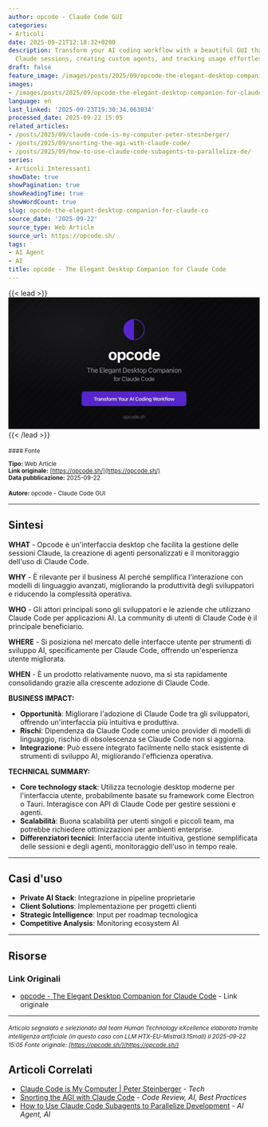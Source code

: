 ```yaml
---
author: opcode - Claude Code GUI
categories:
- Articoli
date: 2025-09-21T12:18:32+0200
description: Transform your AI coding workflow with a beautiful GUI that makes managing
  Claude sessions, creating custom agents, and tracking usage effortless.
draft: false
feature_image: /images/posts/2025/09/opcode-the-elegant-desktop-companion-for-claude-code-featured.webp
images:
- /images/posts/2025/09/opcode-the-elegant-desktop-companion-for-claude-code-featured.webp
language: en
last_linked: '2025-09-23T19:30:34.063034'
processed_date: 2025-09-22 15:05
related_articles:
- /posts/2025/09/claude-code-is-my-computer-peter-steinberger/
- /posts/2025/09/snorting-the-agi-with-claude-code/
- /posts/2025/09/how-to-use-claude-code-subagents-to-parallelize-de/
series:
- Articoli Interessanti
showDate: true
showPagination: true
showReadingTime: true
showWordCount: true
slug: opcode-the-elegant-desktop-companion-for-claude-co
source_date: '2025-09-22'
source_type: Web Article
source_url: https://opcode.sh/
tags:
- AI Agent
- AI
title: opcode - The Elegant Desktop Companion for Claude Code
---
```


{{< lead >}}
![Featured image](/images/posts/2025/09/opcode-the-elegant-desktop-companion-for-claude-code-featured.webp)
{{< /lead >}}

<small>
#### Fonte

**Tipo:** Web Article  
**Link originale:** [https://opcode.sh/](https://opcode.sh/)  
**Data pubblicazione:** 2025-09-22

**Autore:** opcode - Claude Code GUI</small>

---

## Sintesi

**WHAT** - Opcode è un'interfaccia desktop che facilita la gestione delle sessioni Claude, la creazione di agenti personalizzati e il monitoraggio dell'uso di Claude Code.

**WHY** - È rilevante per il business AI perché semplifica l'interazione con modelli di linguaggio avanzati, migliorando la produttività degli sviluppatori e riducendo la complessità operativa.

**WHO** - Gli attori principali sono gli sviluppatori e le aziende che utilizzano Claude Code per applicazioni AI. La community di utenti di Claude Code è il principale beneficiario.

**WHERE** - Si posiziona nel mercato delle interfacce utente per strumenti di sviluppo AI, specificamente per Claude Code, offrendo un'esperienza utente migliorata.

**WHEN** - È un prodotto relativamente nuovo, ma si sta rapidamente consolidando grazie alla crescente adozione di Claude Code.

**BUSINESS IMPACT:**
- **Opportunità**: Migliorare l'adozione di Claude Code tra gli sviluppatori, offrendo un'interfaccia più intuitiva e produttiva.
- **Rischi**: Dipendenza da Claude Code come unico provider di modelli di linguaggio, rischio di obsolescenza se Claude Code non si aggiorna.
- **Integrazione**: Può essere integrato facilmente nello stack esistente di strumenti di sviluppo AI, migliorando l'efficienza operativa.

**TECHNICAL SUMMARY:**
- **Core technology stack**: Utilizza tecnologie desktop moderne per l'interfaccia utente, probabilmente basate su framework come Electron o Tauri. Interagisce con API di Claude Code per gestire sessioni e agenti.
- **Scalabilità**: Buona scalabilità per utenti singoli e piccoli team, ma potrebbe richiedere ottimizzazioni per ambienti enterprise.
- **Differenziatori tecnici**: Interfaccia utente intuitiva, gestione semplificata delle sessioni e degli agenti, monitoraggio dell'uso in tempo reale.

---

## Casi d'uso

- **Private AI Stack**: Integrazione in pipeline proprietarie
- **Client Solutions**: Implementazione per progetti clienti
- **Strategic Intelligence**: Input per roadmap tecnologica
- **Competitive Analysis**: Monitoring ecosystem AI

---



## Risorse

### Link Originali
- [opcode - The Elegant Desktop Companion for Claude Code](https://opcode.sh/) - Link originale


---

*<small>Articolo segnalato e selezionato dal team Human Technology eXcellence elaborato tramite intelligenza artificiale (in questo caso con LLM HTX-EU-Mistral3.1Small) il 2025-09-22 15:05
Fonte originale: [https://opcode.sh/](https://opcode.sh/)</small>*

## Articoli Correlati

- [Claude Code is My Computer | Peter Steinberger](/posts/2025/09/claude-code-is-my-computer-peter-steinberger/) - *Tech*
- [Snorting the AGI with Claude Code](/posts/2025/09/snorting-the-agi-with-claude-code/) - *Code Review, AI, Best Practices*
- [How to Use Claude Code Subagents to Parallelize Development](/posts/2025/09/how-to-use-claude-code-subagents-to-parallelize-de/) - *AI Agent, AI*